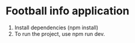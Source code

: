 # Football info application

1. Install dependencies (npm install)
2. To run the project, use npm run dev.
